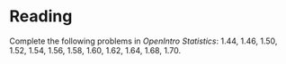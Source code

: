 # Reading 

Complete the following problems in *OpenIntro Statistics*: 1.44, 1.46, 1.50, 1.52, 1.54, 1.56, 1.58, 1.60, 1.62, 1.64, 1.68, 1.70.

